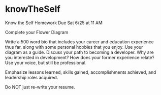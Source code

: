 # knowTheSelf

Know the Self Homework
Due Sat 6/25 at 11 AM

Complete your Flower Diagram

Write a 500 word bio that includes your career and education experience thus far, along with some personal hobbies that you enjoy. Use your diagram as a guide.
Discuss your path to becoming a developer. Why are you interested in development? How does your former experience relate?
Use your voice, but still be professional.

Emphasize lessons learned, skills gained, accomplishments achieved, and leadership roles acquired. 

Do NOT just re-write your resume.